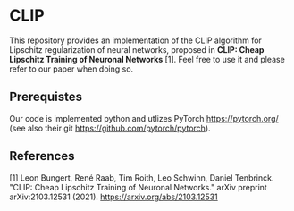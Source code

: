 # CLIP
This repository provides an implementation of the CLIP algorithm for Lipschitz regularization of neural networks, proposed in <b>CLIP: Cheap Lipschitz Training of Neuronal Networks</b> [1].
Feel free to use it and please refer to our paper when doing so.


## Prerequistes
Our code is implemented python and utlizes PyTorch https://pytorch.org/ (see also their git https://github.com/pytorch/pytorch). 

## References
[1] Leon Bungert, René Raab, Tim Roith, Leo Schwinn, Daniel Tenbrinck. "CLIP: Cheap Lipschitz Training of Neuronal Networks." arXiv preprint arXiv:2103.12531 (2021). https://arxiv.org/abs/2103.12531


